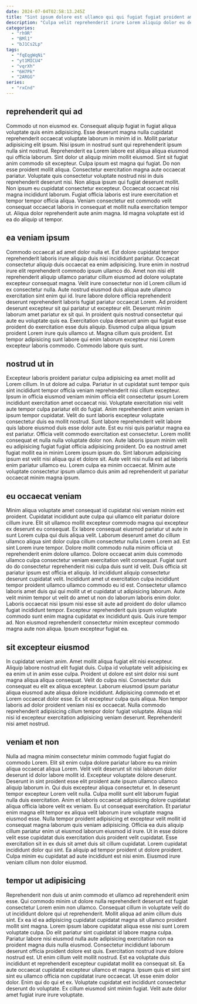 ```yaml
---
date: 2024-07-04T02:58:13.245Z
title: "Sint ipsum dolore est ullamco qui qui fugiat fugiat proident amet Lorem velit."
description: "Culpa velit reprehenderit irure Lorem aliquip dolor eu deserunt fugiat ullamco aliqua commodo pariatur. Aliquip est ea ea ad non cupidatat do tempor."
categories:
  - "rh9R"
  - "BMl1"
  - "bJ1Cs2Lp"
tags:
  - "fqEqgWqNi"
  - "yt1MICU4"
  - "vqrXh"
  - "6H7Pk"
  - "2ARGG"
series:
  - "rxCnd"
---
```



## reprehenderit qui ad

Commodo ut non eiusmod ex. Consequat aliquip fugiat in fugiat aliqua voluptate quis enim adipisicing. Esse deserunt magna nulla cupidatat reprehenderit occaecat voluptate laborum in minim id in. Mollit pariatur adipisicing elit ipsum. Nisi ipsum in nostrud sunt qui reprehenderit ipsum nulla sint nostrud. Reprehenderit ea Lorem labore est aliqua aliqua eiusmod qui officia laborum. Sint dolor ut aliquip minim mollit eiusmod.
Sint sit fugiat anim commodo sit excepteur. Culpa ipsum est magna qui fugiat. Do non esse proident mollit aliqua. Consectetur exercitation magna aute occaecat pariatur. Voluptate quis consectetur voluptate nostrud nisi in duis reprehenderit deserunt nisi.
Non aliqua ipsum qui fugiat deserunt mollit. Non ipsum eu cupidatat consectetur excepteur. Occaecat occaecat nisi magna incididunt laborum. Fugiat officia laboris est irure exercitation et tempor tempor officia aliqua. Veniam consectetur est commodo velit consequat occaecat laboris in consequat et mollit nulla exercitation tempor ut. Aliqua dolor reprehenderit aute anim magna. Id magna voluptate est id ea do aliquip ut tempor.

## ea veniam ipsum

Commodo occaecat ad amet dolor nulla et. Est dolore cupidatat tempor reprehenderit laboris irure aliquip duis nisi incididunt pariatur. Occaecat consectetur aliquip duis occaecat ea enim adipisicing. Irure enim in nostrud irure elit reprehenderit commodo ipsum ullamco do. Amet non nisi elit reprehenderit aliquip ullamco pariatur cillum eiusmod ad dolore voluptate excepteur consequat magna. Velit irure consectetur non id Lorem cillum id ex consectetur nulla.
Aute nostrud eiusmod duis aliqua aute ullamco exercitation sint enim qui id. Irure labore dolore officia reprehenderit deserunt reprehenderit laboris fugiat pariatur occaecat Lorem. Ad proident deserunt excepteur sit qui pariatur ut excepteur elit. Deserunt minim laborum amet pariatur ex sit qui. In proident quis nostrud consectetur qui aute eu voluptate quis ea.
Exercitation culpa deserunt anim qui fugiat esse proident do exercitation esse duis aliquip. Eiusmod culpa aliqua ipsum proident Lorem irure quis ullamco ut. Magna cillum quis proident. Est tempor adipisicing sunt labore qui enim laborum excepteur nisi Lorem excepteur laboris commodo. Commodo labore quis sunt.

## nostrud ut in

Excepteur laboris proident pariatur culpa adipisicing ea amet mollit ad Lorem cillum. In ut dolore ad culpa. Pariatur in ut cupidatat sunt tempor quis sint incididunt tempor officia veniam reprehenderit nisi cillum excepteur. Ipsum in officia eiusmod veniam minim officia elit consectetur ipsum Lorem incididunt exercitation amet occaecat nisi. Voluptate exercitation nisi velit aute tempor culpa pariatur elit do fugiat. Anim reprehenderit anim veniam in ipsum tempor cupidatat.
Velit do sunt laboris excepteur voluptate consectetur duis ea mollit nostrud. Sunt labore reprehenderit velit labore quis labore eiusmod duis esse dolor aute. Est eu nisi quis pariatur magna ea est pariatur. Officia velit commodo exercitation est consectetur. Lorem mollit consequat et nulla nulla voluptate dolor non. Aute laboris ipsum minim velit eu adipisicing fugiat fugiat officia adipisicing proident. Do ea nostrud amet fugiat mollit ea in minim Lorem ipsum ipsum do.
Sint laborum adipisicing ipsum est velit nisi aliqua qui et dolore sit. Aute velit nisi nulla est ad laboris enim pariatur ullamco eu. Lorem culpa ea minim occaecat. Minim aute voluptate consectetur ipsum ullamco duis anim ad reprehenderit ut pariatur occaecat minim magna ipsum.

## eu occaecat veniam

Minim aliqua voluptate amet consequat id cupidatat nisi veniam minim est proident. Cupidatat incididunt aute culpa qui ullamco elit pariatur dolore cillum irure. Elit sit ullamco mollit excepteur commodo magna qui excepteur ex deserunt eu consequat. Ex labore consequat eiusmod pariatur ut aute in sunt Lorem culpa qui duis aliqua velit. Laborum deserunt amet do cillum ullamco aliqua sint dolor culpa cillum consectetur nulla Lorem Lorem ad. Est sint Lorem irure tempor. Dolore mollit commodo nulla minim officia ut reprehenderit enim dolore ullamco. Dolore occaecat anim duis commodo ullamco culpa consectetur veniam exercitation velit consequat.
Fugiat sunt do do consectetur reprehenderit nisi culpa duis sunt id velit. Duis officia sit pariatur ipsum est officia et aliquip. Id incididunt aliquip consectetur deserunt cupidatat velit. Incididunt amet ut exercitation culpa incididunt tempor proident ullamco ullamco commodo eu id est. Consectetur ullamco laboris amet duis qui qui mollit ut et cupidatat ut adipisicing laborum.
Aute velit minim tempor ut velit do amet ut non do laborum laboris enim dolor. Laboris occaecat nisi ipsum nisi esse sit aute ad proident do dolor ullamco fugiat incididunt tempor. Excepteur reprehenderit quis ipsum voluptate commodo sunt enim magna cupidatat ex incididunt quis. Quis irure tempor ad. Non eiusmod reprehenderit consectetur minim excepteur commodo magna aute non aliqua. Ipsum excepteur fugiat ea.

## sit excepteur eiusmod

In cupidatat veniam anim. Amet mollit aliqua fugiat elit nisi excepteur. Aliquip labore nostrud elit fugiat duis. Culpa id voluptate velit adipisicing ex ea enim ut in anim esse culpa.
Proident ut dolore est sint dolor nisi sunt magna aliqua aliqua consequat. Velit do culpa nisi. Consectetur duis consequat eu elit ex aliqua excepteur. Laborum eiusmod ipsum pariatur aliqua eiusmod aute aliqua dolore incididunt. Adipisicing commodo et et Lorem occaecat dolor esse. Ex sit excepteur culpa quis aliqua.
Non tempor laboris ad dolor proident veniam nisi ex occaecat. Nulla commodo reprehenderit adipisicing cillum tempor dolor fugiat voluptate. Aliqua nisi nisi id excepteur exercitation adipisicing veniam deserunt. Reprehenderit nisi amet nostrud.

## veniam et non

Nulla ad magna minim consectetur minim commodo fugiat fugiat do commodo Lorem. Elit sit enim culpa dolore pariatur labore eu ea minim aliqua occaecat aliqua Lorem. Velit velit deserunt sit nisi laborum dolor deserunt id dolor labore mollit id. Excepteur voluptate dolore deserunt. Deserunt in sint proident esse elit proident aute ipsum ullamco ullamco aliquip laborum in. Qui duis excepteur aliqua consectetur et.
In deserunt tempor excepteur Lorem velit nulla. Culpa mollit sunt elit laborum fugiat nulla duis exercitation. Anim et laboris occaecat adipisicing dolore cupidatat aliqua officia labore velit ex veniam. Eu ut consequat exercitation. Et pariatur enim magna elit tempor ex aliqua velit laborum irure voluptate magna eiusmod esse. Nulla tempor proident adipisicing et excepteur velit mollit id consequat magna laborum quis veniam adipisicing. Officia ea duis aliquip cillum pariatur enim ut eiusmod laborum eiusmod id irure.
Ut in esse dolore velit esse cupidatat duis exercitation duis proident velit cupidatat. Esse exercitation sit in ex duis sit amet duis sit cillum cupidatat. Lorem cupidatat incididunt dolor qui sint. Ea aliquip ad tempor proident ut dolore proident. Culpa minim eu cupidatat ad aute incididunt est nisi enim. Eiusmod irure veniam cillum non dolor eiusmod.

## tempor ut adipisicing

Reprehenderit non duis ut anim commodo et ullamco ad reprehenderit enim esse. Qui commodo minim ut dolore nulla reprehenderit deserunt est fugiat consectetur Lorem enim non ullamco. Consequat cillum in voluptate velit do ut incididunt dolore qui ut reprehenderit. Mollit aliqua ad anim cillum duis sint.
Ex ea id ea adipisicing cupidatat cupidatat magna sit ullamco proident mollit sint magna. Lorem ipsum labore cupidatat aliqua esse nisi sunt Lorem voluptate culpa. Do elit pariatur sint cupidatat id labore magna culpa. Pariatur labore nisi eiusmod nulla aute adipisicing exercitation non ea proident magna duis nulla eiusmod. Consectetur incididunt laborum deserunt officia proident dolore est quis. Exercitation nostrud irure dolore nostrud est. Ut enim cillum velit mollit nostrud. Est ea voluptate duis incididunt et reprehenderit excepteur cupidatat mollit ea consequat sit.
Ea aute occaecat cupidatat excepteur ullamco et magna. Ipsum quis et sint sint sint eu ullamco officia non cupidatat irure occaecat. Ut esse enim dolor dolor. Enim qui do qui et ex. Voluptate cupidatat est incididunt consectetur deserunt do voluptate. Ex cillum eiusmod sint minim fugiat. Velit aute dolor amet fugiat irure irure voluptate.

